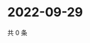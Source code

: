 # 2022-09-29

共 0 条

<!-- BEGIN WEIBO -->
<!-- 最后更新时间 Thu Sep 29 2022 15:25:48 GMT+0800 (China Standard Time) -->

<!-- END WEIBO -->
